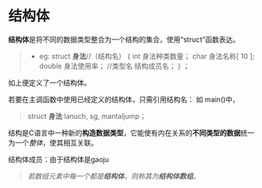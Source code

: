 
# 结构体

**结构体**是将不同的数据类型整合为一个结构的集合，使用“struct”函数表达。
 
 >- eg:
  struct  **身法**//（结构名）
  {
int   身法种类数量；
char   身法名称[ 10 ];
 double 身法使用率；
 //类型名 结构成员名；
  } ；

如上便定义了一个结构体。

若要在主调函数中使用已经定义的结构体，只需引用结构名：
如 
main()中，
>struct **身法** lanuch, sg, mantaljump；

结构是C语言中一种新的**构造数据类型**，它能使有内在关系的**不同类型的数据**统一为一个*整体*，使其相互关联。

结构体成员：由于结构体是gaoju

>*若数组元素中每一个都是**结构体**，则称其为**结构体数组**。*
<!--stackedit_data:
eyJoaXN0b3J5IjpbMjE2NTYyMzQyLDEwNDE0OTQzNywtNjMwOT
IyOTEsMTY4Mzk2Nzk1MywtNDQ4NjExNzcxXX0=
-->